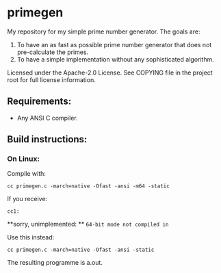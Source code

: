 # primegen

My repository for my simple prime number generator. The goals are:
1. To have an as fast as possible prime number generator that does not pre-calculate the primes.
2. To have a simple implementation without any sophisticated algorithm.

Licensed under the Apache-2.0 License. See COPYING file in the project root for full license information.

## Requirements:
- Any ANSI C compiler.

## Build instructions:
### On Linux:
Compile with:

    cc primegen.c -march=native -Ofast -ansi -m64 -static
    
If you receive:

    cc1: 
**sorry, unimplemented: **
    ```64-bit mode not compiled in```

Use this instead:

    cc primegen.c -march=native -Ofast -ansi -static

The resulting programme is a.out.
